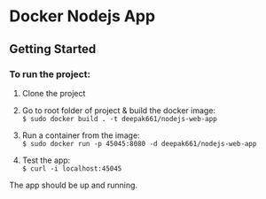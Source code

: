 # Docker Nodejs App


## Getting Started
### To run the project:  

1. Clone the project

2. Go to root folder of project & build the docker image:   
`$ sudo docker build . -t deepak661/nodejs-web-app`  

3. Run a container from the image:   
`$ sudo docker run -p 45045:8080 -d deepak661/nodejs-web-app`  

3. Test the app:   
`$ curl -i localhost:45045`  

The app should be up and running. 
